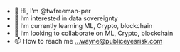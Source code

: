- 👋 Hi, I’m @twfreeman-per
- 👀 I’m interested in data sovereignty
- 🌱 I’m currently learning ML, Crypto, blockchain
- 💞️ I’m looking to collaborate on ML, Crypto, blockchain
- 📫 How to reach me ...wayne@publiceyesrisk.com

<!---
twfreeman-per/twfreeman-per is a ✨ special ✨ repository because its `README.md` (this file) appears on your GitHub profile.
You can click the Preview link to take a look at your changes.
--->
